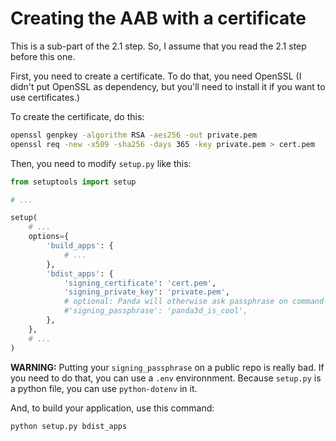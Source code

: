 # Creating the AAB with a certificate

This is a sub-part of the 2.1 step. So, I assume that you read the 2.1 step before this one.

First, you need to create a certificate. To do that, you need OpenSSL (I didn't put OpenSSL as dependency, but you'll need to install it if you want to use certificates.)

To create the certificate, do this:
```bash
openssl genpkey -algorithm RSA -aes256 -out private.pem
openssl req -new -x509 -sha256 -days 365 -key private.pem > cert.pem
```

Then, you need to modify `setup.py` like this:
```python
from setuptools import setup

# ...

setup(
    # ...
    options={
        'build_apps': {
            # ...
        },
        'bdist_apps': {
            'signing_certificate': 'cert.pem',
            'signing_private_key': 'private.pem',
            # optional: Panda will otherwise ask passphrase on command-line
            #'signing_passphrase': 'panda3d_is_cool',
        },
    },
    # ...
)
```

**WARNING:** Putting your `signing_passphrase` on a public repo is really bad. If you need to do that, you can use a `.env` environnment. Because `setup.py` is a python file, you can use `python-dotenv` in it.

And, to build your application, use this command: 
```bash
python setup.py bdist_apps
```